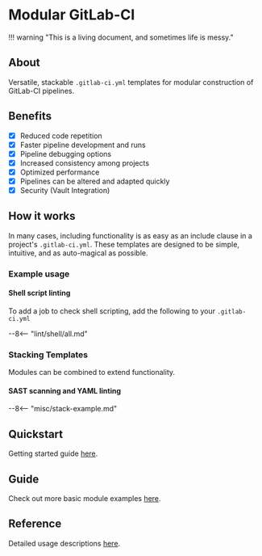 <!-- ![!Logo](images/logo.png){: style=“height:50px;width:50px”}

![!Logo](images/logo.png){: width=“400” } -->

# Modular GitLab-CI

!!! warning "This is a living document, and sometimes life is messy."

## About

Versatile, stackable `.gitlab-ci.yml` templates for modular construction of GitLab-CI pipelines.

## Benefits

- [X] Reduced code repetition
- [X] Faster pipeline development and runs
- [X] Pipeline debugging options
- [X] Increased consistency among projects
- [X] Optimized performance
- [X] Pipelines can be altered and adapted quickly
- [X] Security (Vault Integration)

## How it works

In many cases, including functionality is as easy as an include clause in a project's `.gitlab-ci.yml`. These templates are designed to be simple, intuitive, and as auto-magical as possible.

### Example usage

#### Shell script linting

To add a job to check shell scripting, add the following to your `.gitlab-ci.yml`

--8<-- "lint/shell/all.md"

### Stacking Templates

Modules can be combined to extend functionality.

#### SAST scanning and YAML linting

--8<-- "misc/stack-example.md"

## Quickstart

Getting started guide [here](quick_start.md).

## Guide

Check out more basic module examples [here](examples.md).

## Reference

Detailed usage descriptions [here](about/changelog.md).
